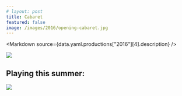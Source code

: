 ```yaml
---
# layout: post
title: Cabaret
featured: false
image: /images/2016/opening-cabaret.jpg
---
```


<script lang="ts">
  export let data
  import Markdown from "$components/Markdown.svelte"
</script>

<Markdown source={data.yaml.productions["2016"][4].description} />

![](/images/2016/opening-cabaret.jpg)

## Playing this summer:

![](/images/2016/seasonslide2016.jpg)
